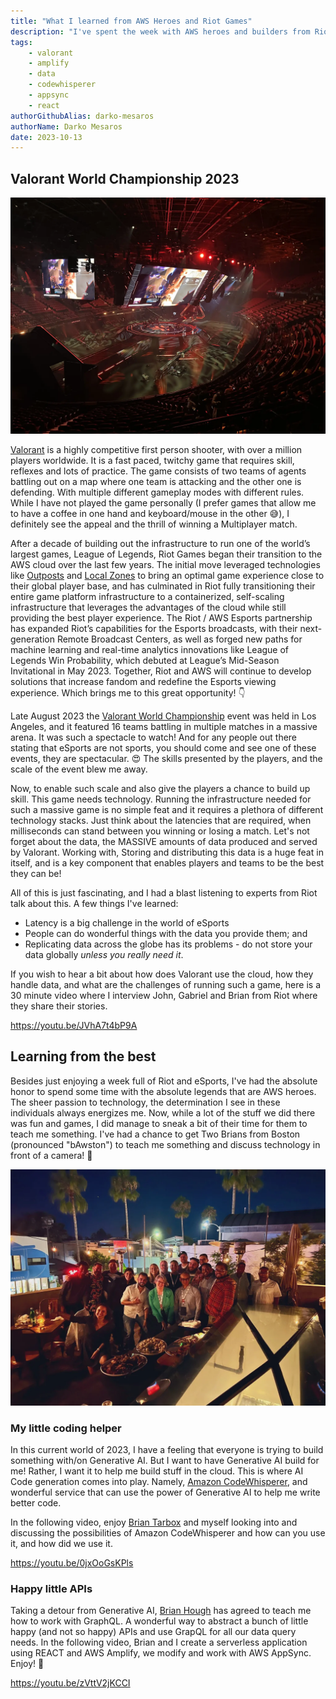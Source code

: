 ```yaml
---
title: "What I learned from AWS Heroes and Riot Games"
description: "I've spent the week with AWS heroes and builders from Riot games, where I asked them to teach me (and you) a few things. Here is a summary and videos of the things I've learned."
tags:
    - valorant
    - amplify
    - data
    - codewhisperer
    - appsync
    - react
authorGithubAlias: darko-mesaros
authorName: Darko Mesaros
date: 2023-10-13
---
```


## Valorant World Championship 2023

![Arena where the event took place in](images/tournament.webp "The Valorant World Championship finals 2023")

[Valorant](https://playvalorant.com/en-us/) is a highly competitive first person shooter, with over a million players worldwide. It is a fast paced, twitchy game that requires skill, reflexes and lots of practice. The game consists of two teams of agents battling out on a map where one team is attacking and the other one is defending. With multiple different gameplay modes with different rules. While I have not played the game personally (I prefer games that allow me to have a coffee in one hand and keyboard/mouse in the other 😅), I definitely see the appeal and the thrill of winning a Multiplayer match.

After a decade of building out the infrastructure to run one of the world’s largest games, League of Legends, Riot Games began their transition to the AWS cloud over the last few years. The initial move leveraged technologies like [Outposts](https://aws.amazon.com/outposts/?sc_channel=el&sc_campaign=datamlwave&sc_geo=mult&sc_country=mult&sc_outcome=acq&sc_content=valorant-world-championshio-learnings) and [Local Zones](https://aws.amazon.com/about-aws/gobal-infrastructure/localzones/?sc_channel=el&sc_campaign=datamlwave&sc_geo=mult&sc_country=mult&sc_outcome=acq&sc_content=valorant-world-championshio-learnings) to bring an optimal game experience close to their global player base, and has culminated in Riot fully transitioning their entire game platform infrastructure to a containerized, self-scaling infrastructure that leverages the advantages of the cloud while still providing the best player experience. The Riot / AWS Esports partnership has expanded Riot’s capabilities for the Esports broadcasts, with their next-generation Remote Broadcast Centers, as well as forged new paths for machine learning and real-time analytics innovations like League of Legends Win Probability, which debuted at League’s Mid-Season Invitational in May 2023. Together, Riot and AWS will continue to develop solutions that increase fandom and redefine the Esports viewing experience. Which brings me to this great opportunity! 👇

Late August 2023 the [Valorant World Championship](https://valorantesports.com/news/champions-los-angeles-ticket-sale-information/en-us) event was held in Los Angeles, and it featured 16 teams battling in multiple matches in a massive arena. It was such a spectacle to watch! And for any people out there stating that eSports are not sports, you should come and see one of these events, they are spectacular. 😍 The skills presented by the players, and the scale of the event blew me away.

Now, to enable such scale and also give the players a chance to build up skill. This game needs technology. Running the infrastructure needed for such a massive game is no simple feat and it requires a plethora of different technology stacks. Just think about the latencies that are required, when milliseconds can stand between you winning or losing a match. Let's not forget about the data, the MASSIVE amounts of data produced and served by Valorant. Working with, Storing and distributing this data is a huge feat in itself, and is a key component that enables players and teams to be the best they can be!

All of this is just fascinating, and I had a blast listening to experts from Riot talk about this. A few things I've learned:

- Latency is a big challenge in the world of eSports
- People can do wonderful things with the data you provide them; and
- Replicating data across the globe has its problems - do not store your data globally *unless you really need it*.

If you wish to hear a bit about how does Valorant use the cloud, how they handle data, and what are the challenges of running such a game, here is a 30 minute video where I interview John, Gabriel and Brian from Riot where they share their stories.

https://youtu.be/JVhA7t4bP9A

## Learning from the best

Besides just enjoying a week full of Riot and eSports, I've had the absolute honor to spend some time with the absolute legends that are AWS heroes. The sheer passion to technology, the determination I see in these individuals always energizes me. Now, while a lot of the stuff we did there was fun and games, I did manage to sneak a bit of their time for them to teach me something. I've had a chance to get Two Brians from Boston (pronounced "bAwston") to teach me something and discuss technology in front of a camera! 🥳

![Picture of AWS heroes that attended this event](images/heroes.webp "AWS Heroes are one of my favorite people")

### My little coding helper

In this current world of 2023, I have a feeling that everyone is trying to build something with/on Generative AI. But I want to have Generative AI build for me! Rather, I want it to help me build stuff in the cloud. This is where AI Code generation comes into play. Namely, [Amazon CodeWhisperer](https://aws.amazon.com/blogs/aws/amazon-codewhisperer-free-for-individual-use-is-now-generally-available/?sc_channel=el&sc_campaign=datamlwave&sc_geo=mult&sc_country=mult&sc_outcome=acq&sc_content=valorant-world-championshio-learnings), and wonderful service that can use the power of Generative AI to help me write better code.

In the following video, enjoy [Brian Tarbox](https://www.linkedin.com/in/briantarbox/) and myself looking into and discussing the possibilities of Amazon CodeWhisperer and how can you use it, and how did we use it.

https://youtu.be/0jxOoGsKPls

### Happy little APIs

Taking a detour from Generative AI, [Brian Hough](https://www.linkedin.com/in/brianhhough/) has agreed to teach me how to work with GraphQL. A wonderful way to abstract a bunch of little happy (and not so happy) APIs and use GrapQL for all our data query needs. In the following video, Brian and I create a serverless application using REACT and AWS Amplify, we modify and work with AWS AppSync. Enjoy! 👏

https://youtu.be/zVttV2jKCCI
